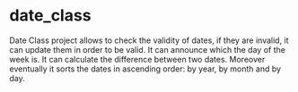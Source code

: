 # date_class

Date Class project allows to check the validity of dates, if they are invalid, it can update them in order to be valid.
It can announce which the day of the week is.
It can calculate the difference between two dates.
Moreover eventually it sorts the dates in ascending order: by year, by month and by day.
